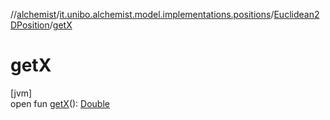 //[alchemist](../../../index.md)/[it.unibo.alchemist.model.implementations.positions](../index.md)/[Euclidean2DPosition](index.md)/[getX](get-x.md)

# getX

[jvm]\
open fun [getX](get-x.md)(): [Double](https://kotlinlang.org/api/latest/jvm/stdlib/kotlin/-double/index.html)
